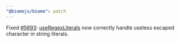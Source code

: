 ```yaml
---
"@biomejs/biome": patch
---
```


Fixed [#5693](https://github.com/biomejs/biome/issues/5693): [useRegexLiterals](https://biomejs.dev/linter/rules/use-regex-literals/) now correctly handle useless escaped character in string literals.
